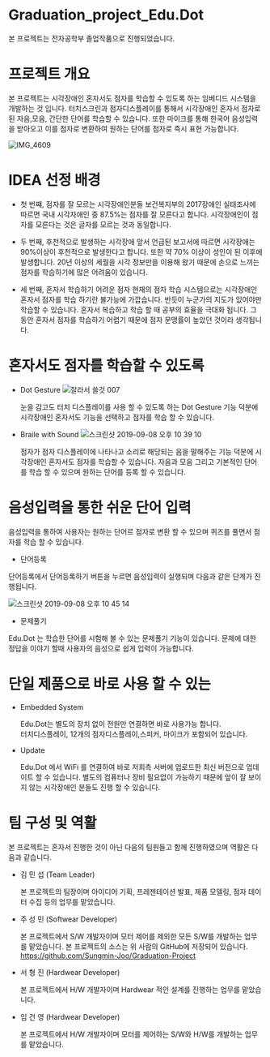 # Graduation_project_Edu.Dot

  본 프로젝트는 전자공학부 졸업작품으로 진행되었습니다. 

# 프로젝트 개요
  본 프로젝트는 시각장애인 혼자서도 점자를 학습할 수 있도록 하는 임베디드 시스템을 개발하는 것 입니다.
  터치스크린과 점자디스플레이를 통해서 시각장애인 혼자서 점자로 된 자음,모음, 간단한 단어를 학습할 수 있습니다.
  또한 마이크를 통해 한국어 음성입력을 받아오고 이를 점자로 변환하여 원하는 단어를 점자로 즉시 표현 가능합니다. 

![IMG_4609](https://user-images.githubusercontent.com/44546283/64489187-eb820f80-d28a-11e9-84c9-d70193c95afe.jpeg)



# IDEA 선정 배경
- 첫 번쨰, 점자를 잘 모르는 시각장애인분들 
  보건복지부의 2017장애인 실태조사에 따르면 국내 시각자애인 중 87.5%는 점자를 잘 모른다고 합니다.
  시각장애인이 점자를 모른다는 것은 글자를 모르는 것과 동일합니다.

- 두 번째, 후천적으로 발생하는 시각장애 
  앞서 언급된 보고서에 따르면 시각장애는 90%이상이 후천적으로 발생한다고 합니다. 
  또한 약 70% 이상이 성인이 된 이후에 발생합니다. 20년 이상의 세월을 시각 정보만을 이용해 왔기 때문에 
  손으로 느끼는 점자를 학습하기에 많은 어려움이 있습니다.

- 세 번째, 혼자서 학습하기 어려운 점자 
  현재의 점자 학습 시스템으로는 시각장애인 혼자서 점자를 학습 하기란 불가능에 가깝습니다. 
  반듯이 누군가의 지도가 있어야만 학습할 수 있습니다. 혼자서 복습하고 학습 할 때 공부의 효율을 극대화 됩니다.
  그동안 혼자서 점자를 학습하기 어렵기 때문에 점자 문맹률이 높았던 것이라 생각됩니다.

# 혼자서도 점자를 학습할 수 있도록
- Dot Gesture
![잘라서 쓸것 007](https://user-images.githubusercontent.com/44546283/64488992-4dda1080-d289-11e9-9c18-71d7b59c4350.jpeg)

  눈을 감고도 터치 디스플레이를 사용 할 수 있도록 하는 Dot Gesture 기능 덕분에 시각장애인 혼자서도 기능을 선택하고 점자를 학습 할 수 있습니다.

- Braile with Sound
![스크린샷 2019-09-08 오후 10 39 10](https://user-images.githubusercontent.com/44546283/64489015-7feb7280-d289-11e9-8505-dc3a7a6e99e0.png)

  점자가 점자 디스플레이에 나타나고 소리로 해당되는 음을 말해주는 기능 덕분에 시각장애인 혼자서도 점자를 학습할 수 있습니다. 
  자음과 모음 그리고 기본적인 단어를 학습 할 수 있으며 원하는 단어를 등록 할 수 있습니다.

# 음성입력을 통한 쉬운 단어 입력
  음성입력을 통하여 사용자는 원하는 단어르 점자로 변환 할 수 있으며 퀴즈를 풀면서 점자를 학습 할 수 있습니다.

- 단어등록 

단어등록에서 단어등록하기 버튼을 누르면 음성입력이 실행되며 다음과 같은 단계가 진행됩니다.

![스크린샷 2019-09-08 오후 10 45 14](https://user-images.githubusercontent.com/44546283/64489135-65fe5f80-d28a-11e9-86f6-7a73505e729f.png)

- 문제풀기

Edu.Dot 는 학습한 단어를 시험해 볼 수 있는 문제풀기 기능이 있습니다. 
문제에 대한 정답을 이야기 할때 사용자의 음성으로 쉽게 입력이 가능합니다.

# 단일 제품으로 바로 사용 할 수 있는
- Embedded System

  Edu.Dot는 별도의 장치 없이 전원만 연결하면 바로 사용가능 합니다.  
  터치디스플레이, 12개의 점자디스플레이,스피커, 마이크가 포함되어 있습니다. 

- Update

  Edu.Dot 에서 WiFi 를 연결하여 바로 저희측 서버에 업로드한 최신 버전으로 업데이트 할 수 있습니다. 
  별도의 컴퓨터나 장비 필요없이 가능하기 때문에 앞이 잘 보이지 않는 시각장애인 분들도 진행 할 수 있습니다.

# 팀 구성 및 역활

  본 프로젝트는 혼자서 진행한 것이 아닌 다음의 팀원들고 함께 진행하였으며 역활은 다음과 같습니다.

- 김 민 섭 (Team Leader)

  본 프로젝트의 팀장이며 아이디어 기획, 프레젠테이션 발표, 제품 모델링, 점자 데이터 수집 등의 업무를 맡았습니다.

- 주 성 민 (Softwear Developer)

  본 프로젝트에서 S/W 개발자이며 모터 제어를 제외한 모든 S/W를 개발하는 업무를 맡았습니다.
  본 프로젝트의 소스는 위 사람의 GitHub에 저장되어 있습니다.
  https://github.com/Sungmin-Joo/Graduation-Project

- 서 형 진 (Hardwear Developer)

  본 프로젝트에서 H/W 개발자이며 Hardwear 적인 설계를 진행하는 업무를 맡았습니다.

- 임 건 영 (Hardwear Developer)

  본 프로젝트에서 H/W 개발자이며 모터를 제어하는 S/W와 H/W를 개발하는 업무를 맡았습니다.





